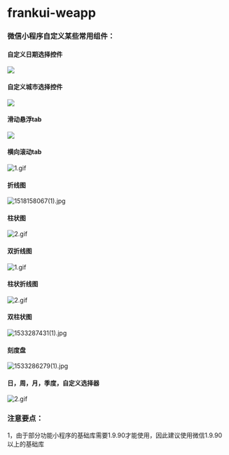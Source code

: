 # frankui-weapp
### 微信小程序自定义某些常用组件：
#### 自定义日期选择控件
![](http://img.blog.csdn.net/20180112175413578?watermark/2/text/aHR0cDovL2Jsb2cuY3Nkbi5uZXQva2FpXzEyMTU=/font/5a6L5L2T/fontsize/400/fill/I0JBQkFCMA==/dissolve/70/gravity/SouthEast)
#### 自定义城市选择控件
![](http://img.blog.csdn.net/20180116142343378?watermark/2/text/aHR0cDovL2Jsb2cuY3Nkbi5uZXQva2FpXzEyMTU=/font/5a6L5L2T/fontsize/400/fill/I0JBQkFCMA==/dissolve/70/gravity/SouthEast)
#### 滑动悬浮tab
![](http://img.blog.csdn.net/20180116152110792?watermark/2/text/aHR0cDovL2Jsb2cuY3Nkbi5uZXQva2FpXzEyMTU=/font/5a6L5L2T/fontsize/400/fill/I0JBQkFCMA==/dissolve/70/gravity/SouthEast)
#### 横向滚动tab
![1.gif](http://upload-images.jianshu.io/upload_images/4105840-414378bdd8632a57.gif?imageMogr2/auto-orient/strip%7CimageView2/2/w/1240)
#### 折线图
![1518158067(1).jpg](http://upload-images.jianshu.io/upload_images/4105840-f515ec31be548cc6.jpg?imageMogr2/auto-orient/strip%7CimageView2/2/w/1240)
#### 柱状图
![2.gif](http://upload-images.jianshu.io/upload_images/4105840-084971b294b7f057.gif?imageMogr2/auto-orient/strip%7CimageView2/2/w/1240)
#### 双折线图
![1.gif](https://upload-images.jianshu.io/upload_images/4105840-0d0f5bee82778e38.gif?imageMogr2/auto-orient/strip)
#### 柱状折线图
![2.gif](https://upload-images.jianshu.io/upload_images/4105840-45ead2bda34cd5b2.gif?imageMogr2/auto-orient/strip)
#### 双柱状图
![1533287431(1).jpg](https://upload-images.jianshu.io/upload_images/4105840-5b2a555695720ba6.jpg?imageMogr2/auto-orient/strip%7CimageView2/2/w/1240)
#### 刻度盘
![1533286279(1).jpg](https://upload-images.jianshu.io/upload_images/4105840-1f0bec256b7b7ddc.jpg?imageMogr2/auto-orient/strip%7CimageView2/2/w/1240)
#### 日，周，月，季度，自定义选择器
![2.gif](https://upload-images.jianshu.io/upload_images/4105840-0fb8e210ede5ea40.gif?imageMogr2/auto-orient/strip)
### 注意要点：
1，由于部分功能小程序的基础库需要1.9.90才能使用，因此建议使用微信1.9.90以上的基础库
